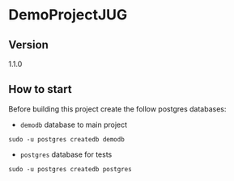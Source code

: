 # DemoProjectJUG

## Version
1.1.0

## How to start

Before building this project create the follow postgres databases:
* `demodb` database to main project

`sudo -u postgres createdb demodb`

* `postgres` database for tests

`sudo -u postgres createdb postgres`
